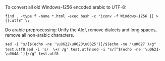 To convert all old Windows-1256 encoded arabic to UTF-8:

``find . -type f -name *.html -exec bash -c "iconv -f Windows-1256 {} > {}.utf8" \;``

Do arabic preprocessing: Unify the Alef, remove dialects and long spaces, remove all non-arabic characters.

``sed -i "s/[$(echo -ne '\u0622\u0623\u0625')]/$(echo -ne '\u0627')/g" test.utf8``
``sed -i 's/  \+/ /g' test.utf8``
``sed -i "s/[^$(echo -ne '\u0621-\u064A ')]//g" test.utf8``
